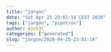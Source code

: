 ```yaml
---
title: "jargon"
date: "Sat Apr 25 23:01:14 CEST 2020"
tags: ["jargon", "pipotron"]
author: m1ch3l
categories: ["generated"]
slug: "jargon/2020-04-25-23:01:14"
---
```



